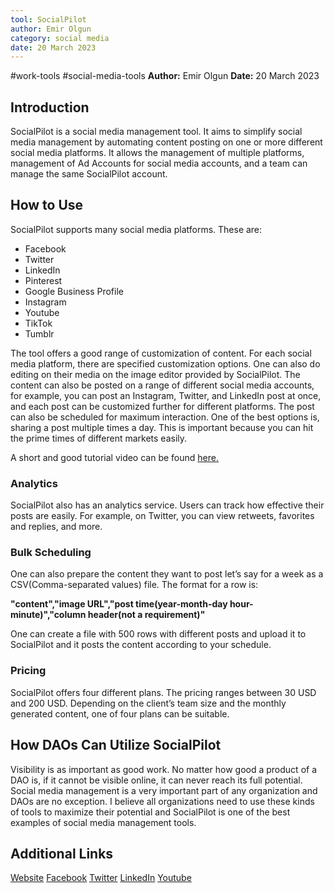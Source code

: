 ```yaml
---
tool: SocialPilot
author: Emir Olgun
category: social media
date: 20 March 2023
---
```

#work-tools #social-media-tools
**Author:** Emir Olgun
**Date:** 20 March 2023

## Introduction

SocialPilot is a social media management tool. It aims to simplify social media management by automating content posting on one or more different social media platforms. It allows the management of multiple platforms, management of Ad Accounts for social media accounts, and a team can manage the same SocialPilot account.

## How to Use

SocialPilot supports many social media platforms. These are:
- Facebook
- Twitter
- LinkedIn
- Pinterest
- Google Business Profile
- Instagram
- Youtube
- TikTok
- Tumblr

The tool offers a good range of customization of content. For each social media platform, there are specified customization options. One can also do editing on their media on the image editor provided by SocialPilot.
The content can also be posted on a range of different social media accounts, for example, you can post an Instagram, Twitter, and LinkedIn post at once, and each post can be customized further for different platforms. The post can also be scheduled for maximum interaction. One of the best options is, sharing a post multiple times a day. This is important because you can hit the prime times of different markets easily.

A short and good tutorial video can be found [here.](https://www.youtube.com/watch?v=C2kCJfvEx_I&embeds_euri=https%3A%2F%2Fapp.socialpilot.co%2F&source_ve_path=MjM4NTE&feature=emb_title)

### Analytics

SocialPilot also has an analytics service. Users can track how effective their posts are easily. For example, on Twitter, you can view retweets, favorites and replies, and more.

### Bulk Scheduling

One can also prepare the content they want to post let’s say for a week as a CSV(Comma-separated values) file. The format for a row is:

**"content","image URL","post time(year-month-day hour-minute)","column header(not a requirement)"**

One can create a file with 500 rows with different posts and upload it to SocialPilot and it posts the content according to your schedule.

### Pricing

SocialPilot offers four different plans. The pricing ranges between 30 USD and 200 USD. Depending on the client’s team size and the monthly generated content, one of four plans can be suitable.

## How DAOs Can Utilize SocialPilot

Visibility is as important as good work. No matter how good a product of a DAO is, if it cannot be visible online, it can never reach its full potential. Social media management is a very important part of any organization and DAOs are no exception. I believe all organizations need to use these kinds of tools to maximize their potential and SocialPilot is one of the best examples of social media management tools.

## Additional Links

[Website](https://www.socialpilot.co)
[Facebook](https://www.facebook.com/socialpilot.co)
[Twitter](https://twitter.com/socialpilot_co)
[LinkedIn](https://www.linkedin.com/company/socialpilot?trk=biz-companies-cym&original_referer=)
[Youtube](https://www.youtube.com/c/SocialpilotCo)